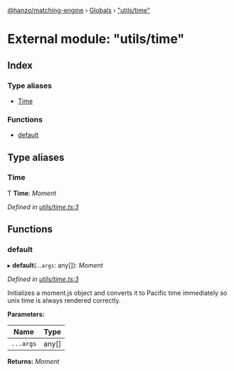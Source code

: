 [@hanzo/matching-engine](../README.md) › [Globals](../globals.md) › ["utils/time"](_utils_time_.md)

# External module: "utils/time"

## Index

### Type aliases

* [Time](_utils_time_.md#time)

### Functions

* [default](_utils_time_.md#default)

## Type aliases

###  Time

Ƭ **Time**: *Moment*

*Defined in [utils/time.ts:3](https://github.com/hanzoai/matching-engine/blob/6b11edf/src/utils/time.ts#L3)*

## Functions

###  default

▸ **default**(...`args`: any[]): *Moment*

*Defined in [utils/time.ts:3](https://github.com/hanzoai/matching-engine/blob/6b11edf/src/utils/time.ts#L3)*

Initializes a moment.js object and converts it to Pacific time immediately so
unix time is always rendered correctly.

**Parameters:**

Name | Type |
------ | ------ |
`...args` | any[] |

**Returns:** *Moment*
